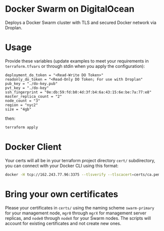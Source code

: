 Docker Swarm on DigitalOcean
============================

Deploys a Docker Swarm cluster with TLS and secured Docker network via Droplan.

Usage
=====

Provide these variables (update examples to meet your requirements in `terraform.tfvars` or through stdin when you apply the configuration):

```
deployment_do_token = "<Read-Write DO Token>"
readonly_do_token = "<Read-Only DO Token; For use with Droplan"
pub_key = "./do-key.pub"
pvt_key = "./do-key"
ssh_fingerprint = "0e:db:59:fd:b0:4d:3f:b4:6a:43:15:6e:be:7a:77:e8"
master_replica_count = "2"
node_count = "3"
region = "nyc2"
size = "4gb"
```
then:

```bash
terraform apply
```

Docker Client
=============

Your certs will all be in your terraform project directory `cert/` subdirectory, you can connect with your Docker CLI using this format:

```bash
docker -H tcp://162.243.77.96:3375 --tlsverify --tlscacert=certs/ca.pem --tlscert=certs/swarm-primary-cert.pem --tlskey=certs/swarm-primary-priv-key.pem info
```

Bring your own certificates
===========================

Please your certificates in `certs/` using the naming scheme `swarm-primary` for your management node, `mgr0` through `mgrX` for management server replicas, and `node0` through `nodeX` for your Swarm nodes. The scripts will account for existing certificates and not create new ones. 
